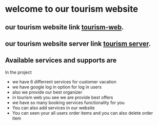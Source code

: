 # welcome to our tourism website

## our tourism website link [tourism-web](https://tourism-web-2ab2c.web.app/).
## our tourism website server  link [tourism server](https://gruesome-witch-85056.herokuapp.com/).

## Available services and supports are

In the project

<ul>
 <li>we have 6 differrent services for customer vacation</li>
 <li>we have google log in option for log in users</li>
 <li>also we provide our best organizer</li>
 <li>in  tourism web you see we are provide best offers</li>
 <li>we have so many booking services functionality for you</li>
 <li>You can also add services in our website</li>
 <li>You can seen your all users order items and you can also delete order item</li>
</ul>

